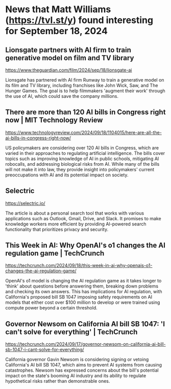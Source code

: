 # News that Matt Williams (https://tvl.st/y) found interesting for September 18, 2024

## Lionsgate partners with AI firm to train generative model on film and TV library
<a href="https://www.theguardian.com/film/2024/sep/18/lionsgate-ai" target="_blank">https://www.theguardian.com/film/2024/sep/18/lionsgate-ai</a>

Lionsgate has partnered with AI firm Runway to train a generative model on its film and TV library, including franchises like John Wick, Saw, and The Hunger Games. The goal is to help filmmakers 'augment their work' through the use of AI, which could save the company millions.

## There are more than 120 AI bills in Congress right now | MIT Technology Review
<a href="https://www.technologyreview.com/2024/09/18/1104015/here-are-all-the-ai-bills-in-congress-right-now/" target="_blank">https://www.technologyreview.com/2024/09/18/1104015/here-are-all-the-ai-bills-in-congress-right-now/</a>

US policymakers are considering over 120 AI bills in Congress, which are varied in their approaches to regulating artificial intelligence. The bills cover topics such as improving knowledge of AI in public schools, mitigating AI robocalls, and addressing biological risks from AI. While many of the bills will not make it into law, they provide insight into policymakers' current preoccupations with AI and its potential impact on society.

## Selectric
<a href="https://selectric.io/" target="_blank">https://selectric.io/</a>

The article is about a personal search tool that works with various applications such as Outlook, Gmail, Drive, and Slack. It promises to make knowledge workers more efficient by providing AI-powered search functionality that prioritizes privacy and security.

## This Week in AI: Why OpenAI's o1 changes the AI regulation game | TechCrunch
<a href="https://techcrunch.com/2024/09/18/this-week-in-ai-why-openais-o1-changes-the-ai-regulation-game/" target="_blank">https://techcrunch.com/2024/09/18/this-week-in-ai-why-openais-o1-changes-the-ai-regulation-game/</a>

OpenAI's o1 model is changing the AI regulation game as it takes longer to 'think' about questions before answering them, breaking down problems and checking its own answers. This has implications for AI regulation, with California's proposed bill SB 1047 imposing safety requirements on AI models that either cost over $100 million to develop or were trained using compute power beyond a certain threshold.

## Governor Newsom on California AI bill SB 1047: 'I can't solve for everything' | TechCrunch
<a href="https://techcrunch.com/2024/09/17/governor-newsom-on-california-ai-bill-sb-1047-i-cant-solve-for-everything/" target="_blank">https://techcrunch.com/2024/09/17/governor-newsom-on-california-ai-bill-sb-1047-i-cant-solve-for-everything/</a>

California governor Gavin Newsom is considering signing or vetoing California's AI bill SB 1047, which aims to prevent AI systems from causing catastrophes. Newsom has expressed concerns about the bill's potential impact on the state's booming AI industry and its ability to regulate hypothetical risks rather than demonstrable ones.

